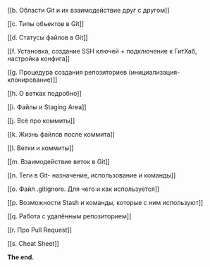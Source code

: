 [[b. Области Git и их взаимодействие друг с другом]]

[[c. Типы объектов в Git]]

[[d. Статусы файлов в Git]]

[[f. Установка, создание SSH ключей + подключение к ГитХаб, настройка конфига]]

[[g. Процедура создания репозиториев (инициализация-клонирование)]]

[[h. О ветках подробно]]

[[i. Файлы и Staging Area]]

[[j. Всё про коммиты]]

[[k. Жизнь файлов после коммита]]

[[l. Ветки и коммиты]]

[[m. Взаимодействие веток в Git]]

[[n. Теги в Git- назначение, использование и команды]]

[[o. Файл .gitignore. Для чего и как используется]]

[[p. Возможности Stash и команды, которые с ним используют]]

[[q. Работа с удалённым репозиторием]]

[[r. Про Pull Request]]

[[s. Cheat Sheet]]

**The end.**
<div class="page-break" style="page-break-before: always;"></div>
